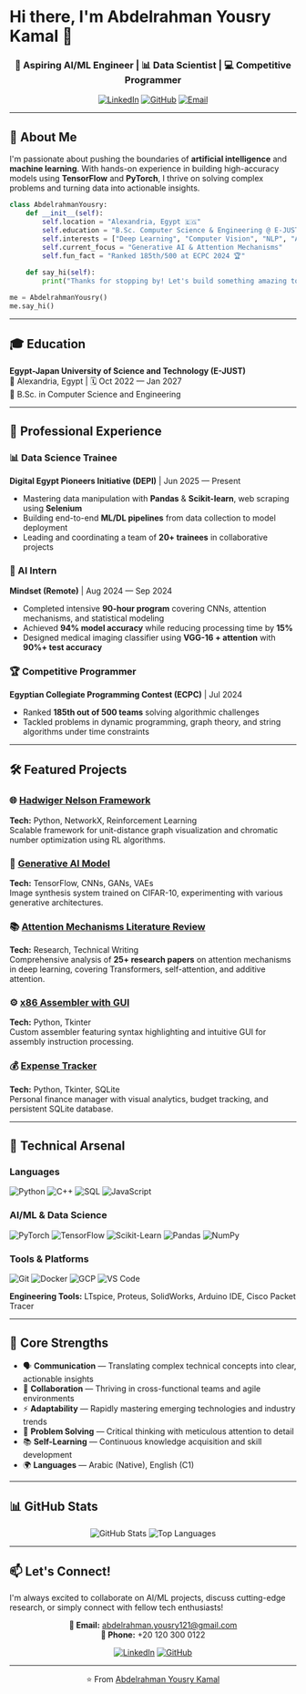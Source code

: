 # Hi there, I'm Abdelrahman Yousry Kamal 👋

<div align="center">
  
### 🤖 Aspiring AI/ML Engineer | 📊 Data Scientist | 💻 Competitive Programmer

[![LinkedIn](https://img.shields.io/badge/LinkedIn-0077B5?style=for-the-badge&logo=linkedin&logoColor=white)](https://www.linkedin.com/in/abdelrahman-yousry-271816269)
[![GitHub](https://img.shields.io/badge/GitHub-100000?style=for-the-badge&logo=github&logoColor=white)](https://github.com/Abdelrahman-Yousry-Kamal)
[![Email](https://img.shields.io/badge/Email-D14836?style=for-the-badge&logo=gmail&logoColor=white)](mailto:abdelrahman.yousry121@gmail.com)

</div>

---

## 🚀 About Me

I'm passionate about pushing the boundaries of **artificial intelligence** and **machine learning**. With hands-on experience in building high-accuracy models using **TensorFlow** and **PyTorch**, I thrive on solving complex problems and turning data into actionable insights.

```python
class AbdelrahmanYousry:
    def __init__(self):
        self.location = "Alexandria, Egypt 🇪🇬"
        self.education = "B.Sc. Computer Science & Engineering @ E-JUST"
        self.interests = ["Deep Learning", "Computer Vision", "NLP", "Algorithmic Problem Solving"]
        self.current_focus = "Generative AI & Attention Mechanisms"
        self.fun_fact = "Ranked 185th/500 at ECPC 2024 🏆"
    
    def say_hi(self):
        print("Thanks for stopping by! Let's build something amazing together 🚀")

me = AbdelrahmanYousry()
me.say_hi()
```

---

## 🎓 Education

**Egypt-Japan University of Science and Technology (E-JUST)**  
📍 Alexandria, Egypt | 🗓️ Oct 2022 — Jan 2027  
🎯 B.Sc. in Computer Science and Engineering

---

## 💼 Professional Experience

### 📊 Data Science Trainee
**Digital Egypt Pioneers Initiative (DEPI)** | Jun 2025 — Present
- Mastering data manipulation with **Pandas** & **Scikit-learn**, web scraping using **Selenium**
- Building end-to-end **ML/DL pipelines** from data collection to model deployment
- Leading and coordinating a team of **20+ trainees** in collaborative projects

### 🤖 AI Intern
**Mindset (Remote)** | Aug 2024 — Sep 2024
- Completed intensive **90-hour program** covering CNNs, attention mechanisms, and statistical modeling
- Achieved **94% model accuracy** while reducing processing time by **15%**
- Designed medical imaging classifier using **VGG-16 + attention** with **90%+ test accuracy**

### 🏆 Competitive Programmer
**Egyptian Collegiate Programming Contest (ECPC)** | Jul 2024
- Ranked **185th out of 500 teams** solving algorithmic challenges
- Tackled problems in dynamic programming, graph theory, and string algorithms under time constraints

---

## 🛠️ Featured Projects

### 🌐 [Hadwiger Nelson Framework](https://github.com/Abdelrahman-Yousry-Kamal)
**Tech:** Python, NetworkX, Reinforcement Learning  
Scalable framework for unit-distance graph visualization and chromatic number optimization using RL algorithms.

### 🎨 [Generative AI Model](https://github.com/Abdelrahman-Yousry-Kamal)
**Tech:** TensorFlow, CNNs, GANs, VAEs  
Image synthesis system trained on CIFAR-10, experimenting with various generative architectures.

### 📚 [Attention Mechanisms Literature Review](https://github.com/Abdelrahman-Yousry-Kamal)
**Tech:** Research, Technical Writing  
Comprehensive analysis of **25+ research papers** on attention mechanisms in deep learning, covering Transformers, self-attention, and additive attention.

### ⚙️ [x86 Assembler with GUI](https://github.com/Abdelrahman-Yousry-Kamal)
**Tech:** Python, Tkinter  
Custom assembler featuring syntax highlighting and intuitive GUI for assembly instruction processing.

### 💰 [Expense Tracker](https://github.com/Abdelrahman-Yousry-Kamal)
**Tech:** Python, Tkinter, SQLite  
Personal finance manager with visual analytics, budget tracking, and persistent SQLite database.

---

## 🔧 Technical Arsenal

### Languages
![Python](https://img.shields.io/badge/Python-3776AB?style=flat-square&logo=python&logoColor=white)
![C++](https://img.shields.io/badge/C++-00599C?style=flat-square&logo=cplusplus&logoColor=white)
![SQL](https://img.shields.io/badge/SQL-4479A1?style=flat-square&logo=mysql&logoColor=white)
![JavaScript](https://img.shields.io/badge/JavaScript-F7DF1E?style=flat-square&logo=javascript&logoColor=black)

### AI/ML & Data Science
![PyTorch](https://img.shields.io/badge/PyTorch-EE4C2C?style=flat-square&logo=pytorch&logoColor=white)
![TensorFlow](https://img.shields.io/badge/TensorFlow-FF6F00?style=flat-square&logo=tensorflow&logoColor=white)
![Scikit-Learn](https://img.shields.io/badge/Scikit--Learn-F7931E?style=flat-square&logo=scikitlearn&logoColor=white)
![Pandas](https://img.shields.io/badge/Pandas-150458?style=flat-square&logo=pandas&logoColor=white)
![NumPy](https://img.shields.io/badge/NumPy-013243?style=flat-square&logo=numpy&logoColor=white)

### Tools & Platforms
![Git](https://img.shields.io/badge/Git-F05032?style=flat-square&logo=git&logoColor=white)
![Docker](https://img.shields.io/badge/Docker-2496ED?style=flat-square&logo=docker&logoColor=white)
![GCP](https://img.shields.io/badge/GCP-4285F4?style=flat-square&logo=googlecloud&logoColor=white)
![VS Code](https://img.shields.io/badge/VS_Code-007ACC?style=flat-square&logo=visualstudiocode&logoColor=white)

**Engineering Tools:** LTspice, Proteus, SolidWorks, Arduino IDE, Cisco Packet Tracer

---

## 🌟 Core Strengths

- 🗣️ **Communication** — Translating complex technical concepts into clear, actionable insights
- 🤝 **Collaboration** — Thriving in cross-functional teams and agile environments
- ⚡ **Adaptability** — Rapidly mastering emerging technologies and industry trends
- 🎯 **Problem Solving** — Critical thinking with meticulous attention to detail
- 📚 **Self-Learning** — Continuous knowledge acquisition and skill development
- 🌍 **Languages** — Arabic (Native), English (C1)

---

## 📊 GitHub Stats

<div align="center">
  
![GitHub Stats](https://github-readme-stats.vercel.app/api?username=Abdelrahman-Yousry-Kamal&show_icons=true&theme=radical)
![Top Languages](https://github-readme-stats.vercel.app/api/top-langs/?username=Abdelrahman-Yousry-Kamal&layout=compact&theme=radical)

</div>

---

## 📫 Let's Connect!

I'm always excited to collaborate on AI/ML projects, discuss cutting-edge research, or simply connect with fellow tech enthusiasts!

<div align="center">

**📧 Email:** abdelrahman.yousry121@gmail.com  
**📱 Phone:** +20 120 300 0122

[![LinkedIn](https://img.shields.io/badge/Connect_on_LinkedIn-0077B5?style=for-the-badge&logo=linkedin&logoColor=white)](https://www.linkedin.com/in/abdelrahman-yousry-271816269)
[![GitHub](https://img.shields.io/badge/Follow_on_GitHub-100000?style=for-the-badge&logo=github&logoColor=white)](https://github.com/Abdelrahman-Yousry-Kamal)

---

⭐️ From [Abdelrahman Yousry Kamal](https://github.com/Abdelrahman-Yousry-Kamal)

</div>
